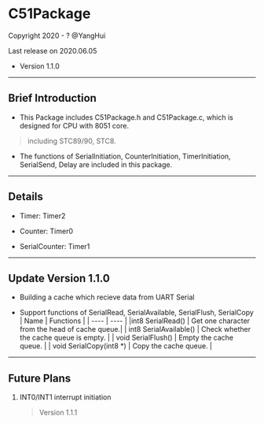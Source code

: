 # C51Package

Copyright 2020 - ? @YangHui

Last release on 2020.06.05

* Version 1.1.0

*************************************

## Brief Introduction

* This Package includes C51Package.h and C51Package.c, which is designed for CPU with 8051 core.
    
>including STC89/90, STC8.
    
* The functions of SerialInitiation, CounterInitiation, TimerInitiation, SerialSend, Delay are included in this package.

*************************************

## Details

* Timer: Timer2

* Counter: Timer0

* SerialCounter: Timer1

*************************************

## Update Version 1.1.0

* Building a cache which recieve data from UART Serial

* Support functions of SerialRead, SerialAvailable, SerialFlush, SerialCopy
| Name | Functions |
| ---- | ---- |
|int8 SerialRead() | Get one character from the head of cache queue.|
| int8 SerialAvailable() | Check whether the cache queue is empty. |
| void SerialFlush() | Empty the cache queue. |
| void SerialCopy(int8 *) | Copy the cache queue. |

*************************************

## Future Plans

1. INT0/INT1 interrupt initiation
    
    > Version 1.1.1
